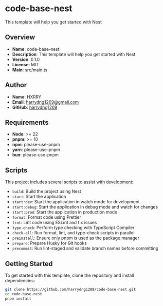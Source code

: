 # code-base-nest

This template will help you get started with Nest

## Overview

- **Name**: code-base-nest
- **Description**: This template will help you get started with Nest
- **Version**: 0.1.0
- **License**: MIT
- **Main**: src/main.ts

## Author

- **Name**: HXRRY
- **Email**: [harrydng1209@gmail.com](mailto:harrydng1209@gmail.com)
- **GitHub**: [harrydng1209](https://github.com/harrydng1209)

## Requirements

- **Node**: >= 22
- **pnpm**: >= 10
- **npm**: please-use-pnpm
- **yarn**: please-use-pnpm
- **bun**: please-use-pnpm

## Scripts

This project includes several scripts to assist with development:

- `build`: Build the project using Nest
- `start`: Start the application
- `start:dev`: Start the application in watch mode for development
- `start:debug`: Start the application in debug mode and watch for changes
- `start:prod`: Start the application in production mode
- `format`: Format code using Prettier
- `lint`: Lint code using ESLint and fix issues
- `type-check`: Perform type checking with TypeScript Compiler
- `check-all`: Run format, lint, and type-check scripts in parallel
- `preinstall`: Ensure only pnpm is used as the package manager
- `prepare`: Prepare Husky for Git hooks
- `precommit`: Run lint-staged and validate branch names before committing

## Getting Started

To get started with this template, clone the repository and install dependencies:

```bash
git clone https://github.com/harrydng1209/code-base-nest.git
cd code-base-nest
pnpm install
```
